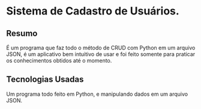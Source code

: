 # Sistema de Cadastro de Usuários. 

## Resumo
É um programa que faz todo o método de CRUD com Python em um arquivo JSON, é um aplicativo bem intuitivo de usar e foi feito somente para praticar os conhecimentos obtidos até o momento.

## Tecnologias Usadas
Um programa todo feito em Python, e manipulando dados em um arquivo JSON.
